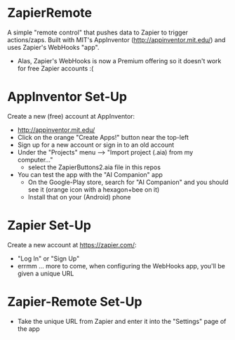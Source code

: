 # ZapierRemote
A simple "remote control" that pushes data to Zapier to trigger actions/zaps.
Built with MIT's AppInventor (http://appinventor.mit.edu/) and uses
Zapier's WebHooks "app".

* Alas, Zapier's WebHooks is now a Premium offering so it doesn't work for free Zapier accounts  :(

# AppInventor Set-Up
Create a new (free) account at AppInventor:
* http://appinventor.mit.edu/
* Click on the orange "Create Apps!" button near the top-left
* Sign up for a new account or sign in to an old account
* Under the "Projects" menu --> "Import project (.aia) from my computer..."
  * select the ZapierButtons2.aia file in this repos
* You can test the app with the "AI Companion" app
  * On the Google-Play store, search for "AI Companion" and you should see it (orange icon with a hexagon+bee on it)
  * Install that on your (Android) phone

# Zapier Set-Up
Create a new account at https://zapier.com/:
* "Log In" or "Sign Up"  
* errmm ... more to come, when configuring the WebHooks app, you'll be given a unique URL

# Zapier-Remote Set-Up
* Take the unique URL from Zapier and enter it into the "Settings" page of the app


